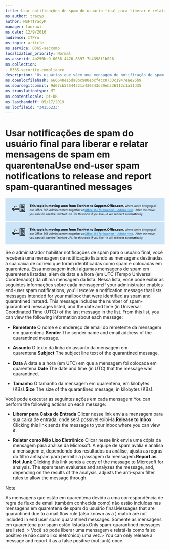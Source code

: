 ```yaml
---
title: Usar notificações de spam do usuário final para liberar e relatar mensagens de spam em quarentena
ms.author: tracyp
author: MSFTTracyP
manager: laurawi
ms.date: 12/9/2016
audience: ITPro
ms.topic: article
ms.service: O365-seccomp
localization_priority: Normal
ms.assetid: 4b250bc9-0056-4426-8397-7b4398f1b026
ms.collection:
- M365-security-compliance
description: 'Os usuários que vêem uma mensagem de notificação de spam de usuário final do seu administrador sobre emails em quarentena podem executar essas ações nas mensagens. '
ms.openlocfilehash: 666640e15da8bc980ebcf4cc0733c1947eae26b9
ms.sourcegitcommit: 9d67cb52544321a430343d39eb336112c1a11d35
ms.translationtype: MT
ms.contentlocale: pt-BR
ms.lasthandoff: 05/17/2019
ms.locfileid: "34156233"
---
```

# <a name="use-end-user-spam-notifications-to-release-and-report-spam-quarantined-messages"></a><span data-ttu-id="c1ad2-103">Usar notificações de spam do usuário final para liberar e relatar mensagens de spam em quarentena</span><span class="sxs-lookup"><span data-stu-id="c1ad2-103">Use end-user spam notifications to release and report spam-quarantined messages</span></span>

<span data-ttu-id="c1ad2-104">[![Texto em imagem sobre o conteúdo que está mudando do TechNet para o support.office.com](media/ab7c897a-4798-4f31-8c84-f17a8409b133.png)](https://go.microsoft.com/fwlink/p/?LinkID=624152)</span><span class="sxs-lookup"><span data-stu-id="c1ad2-104">[![Text in image about content moving from TechNet to support.office.com](media/ab7c897a-4798-4f31-8c84-f17a8409b133.png)](https://go.microsoft.com/fwlink/p/?LinkID=624152)</span></span>
  
<span data-ttu-id="c1ad2-p101">Se o administrador habilitar notificações de spam para o usuário final, você receberá uma mensagem de notificação listando as mensagens destinadas à sua caixa de correio que foram identificadas como spam e colocadas em quarentena. Essa mensagem inclui algumas mensagens de spam em quarentena listadas, além da data e a hora (em UTC (Tempo Universal Coordenado)) da última mensagem da lista. Nessa lista, você pode exibir as seguintes informações sobre cada mensagem:</span><span class="sxs-lookup"><span data-stu-id="c1ad2-p101">If your administrator enables end-user spam notifications, you'll receive a notification message that lists messages intended for your mailbox that were identified as spam and quarantined instead. This message includes the number of spam-quarantined messages listed, and the date and time (in Universal Coordinated Time (UTC)) of the last message in the list. From this list, you can view the following information about each message:</span></span> 
  
- <span data-ttu-id="c1ad2-108">**Remetente** O nome e o endereço de email do remetente da mensagem em quarentena.</span><span class="sxs-lookup"><span data-stu-id="c1ad2-108">**Sender** The sender name and email address of the quarantined message.</span></span> 
    
- <span data-ttu-id="c1ad2-109">**Assunto** O texto da linha do assunto da mensagem em quarentena.</span><span class="sxs-lookup"><span data-stu-id="c1ad2-109">**Subject** The subject line text of the quarantined message.</span></span> 
    
- <span data-ttu-id="c1ad2-110">**Data** A data e a hora (em UTC) em que a mensagem foi colocada em quarentena.</span><span class="sxs-lookup"><span data-stu-id="c1ad2-110">**Date** The date and time (in UTC) that the message was quarantined.</span></span> 
    
- <span data-ttu-id="c1ad2-111">**Tamanho** O tamanho da mensagem em quarentena, em kilobytes (KBs).</span><span class="sxs-lookup"><span data-stu-id="c1ad2-111">**Size** The size of the quarantined message, in kilobytes (KBs).</span></span> 
    
<span data-ttu-id="c1ad2-112">Você pode executar as seguintes ações em cada mensagem:</span><span class="sxs-lookup"><span data-stu-id="c1ad2-112">You can perform the following actions on each message:</span></span>
  
- <span data-ttu-id="c1ad2-113">**Liberar para Caixa de Entrada** Clicar nesse link envia a mensagem para sua caixa de entrada, onde será possível exibi-la.</span><span class="sxs-lookup"><span data-stu-id="c1ad2-113">**Release to Inbox** Clicking this link sends the message to your inbox where you can view it.</span></span> 
    
- <span data-ttu-id="c1ad2-p102">**Relatar como Não Lixo Eletrônico** Clicar nesse link envia uma cópia da mensagem para análise da Microsoft. A equipe de spam avalia e analisa a mensagem e, dependendo dos resultados da análise, ajusta as regras do filtro antispam para permitir a passagem da mensagem.</span><span class="sxs-lookup"><span data-stu-id="c1ad2-p102">**Report as Not Junk** Clicking this link sends a copy of the message to Microsoft for analysis. The spam team evaluates and analyzes the message, and, depending on the results of the analysis, adjusts the anti-spam filter rules to allow the message through.</span></span> 
    
> [!NOTE]
>  <span data-ttu-id="c1ad2-116">As mensagens que estão em quarentena devido a uma correspondência de regra de fluxo de email (também conhecida como) não estão incluídas nas mensagens em quarentena de spam do usuário final.</span><span class="sxs-lookup"><span data-stu-id="c1ad2-116">Messages that are quarantined due to a mail flow rule (also known as a ) match are not included in end user spam quarantined messages.</span></span> <span data-ttu-id="c1ad2-117">Somente as mensagens em quarentena por spam estão listadas.</span><span class="sxs-lookup"><span data-stu-id="c1ad2-117">Only spam-quarantined messages are listed.</span></span> <span data-ttu-id="c1ad2-118">>  Você só pode liberar uma mensagem e relatá-la como falso positivo (e não como lixo eletrônico) uma vez.</span><span class="sxs-lookup"><span data-stu-id="c1ad2-118">>  You can only release a message and report it as a false positive (not junk) once.</span></span> 
  

